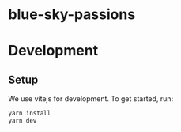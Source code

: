 # blue-sky-passions

# Development

## Setup

We use vitejs for development. To get started, run:

```bash
yarn install
yarn dev
```
